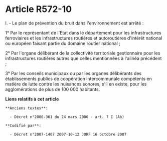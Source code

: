 # Article R572-10

I. - Le plan de prévention du bruit dans l'environnement est arrêté :

1° Par le représentant de l'Etat dans le département pour les infrastructures ferroviaires et les infrastructures routières
et autoroutières d'intérêt national ou européen faisant partie du domaine routier national ;

2° Par l'organe délibérant de la collectivité territoriale gestionnaire pour les infrastructures routières autres que celles
mentionnées à l'alinéa précédent ;

3° Par les conseils municipaux ou par les organes délibérants des établissements publics de coopération intercommunale
compétents en matière de lutte contre les nuisances sonores, s'il en existe, pour les agglomérations de plus de 100 000
habitants.

**Liens relatifs à cet article**

	**Anciens textes**:

	  - Décret n°2006-361 du 24 mars 2006 - art. 7 I (Ab)

	**Codifié par**:

	  - Décret n°2007-1467 2007-10-12 JORF 16 octobre 2007
